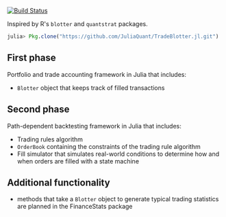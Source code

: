 [![Build Status](https://travis-ci.org/JuliaQuant/FinancialBlotter.jl.svg?branch=master)](https://travis-ci.org/JuliaQuant/FinancialBlotter.jl)

Inspired by R's `blotter` and `quantstrat` packages.

````julia
julia> Pkg.clone("https://github.com/JuliaQuant/TradeBlotter.jl.git")
````

## First phase

Portfolio and trade accounting framework in Julia that includes:
  * `Blotter` object that keeps track of filled transactions

## Second phase

Path-dependent backtesting framework in Julia that includes:
  * Trading rules algorithm
  * `OrderBook` containing the constraints of the trading rule algorithm
  * Fill simulator that simulates real-world conditions to determine how and when orders are filled with a state machine

## Additional functionality
  * methods that take a `Blotter` object to generate typical trading statistics are planned in the FinanceStats package
